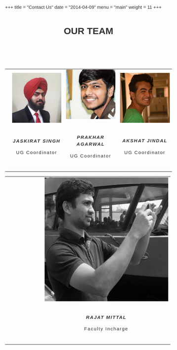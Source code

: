 +++
title = "Contact Us"
date = "2014-04-09"
menu = "main"
weight = 11
+++
<style >
	@import url(https://fonts.googleapis.com/css?family=Source+Sans+Pro:400,200,200italic,300,300italic,400italic,600,600italic,700,700italic,900,900italic);

body {
    font-family: 'Source Sans Pro', sans-serif;
    line-height: 1.5;
    color: #323232;
    font-size: 15px;
    font-weight: 400;
    text-rendering: optimizeLegibility;
    -webkit-font-smoothing: antialiased;
    -moz-font-smoothing: antialiased;
}
table, th, td {
	border: none !important;
}
.heading-title {
    margin-bottom: 100px;
}
.text-center {
    text-align: center;
}
.heading-title h3 {
    margin-bottom: 0;
    letter-spacing: 2px;
    font-weight: normal;
}
.p-top-30 {
    padding-top: 30px;
}
.half-txt {
    width: 60%;
    margin: 0 auto;
    display: inline-block;
    line-height: 25px;
    color: #7e7e7e;
}
.text-uppercase {
    text-transform: uppercase;
}

.team-member, .team-member .team-img {
    position: absolute;
}
.team-member {
    overflow: hidden;
}
.team-member, .team-member .team-img {
    position: relative;

}

.team-hover {
    position: absolute;
    top: 0;
    left: 0;
    bottom: 0;
    right: 0;
    margin: 0;
    border: 20px solid rgba(0, 0, 0, 0.1);
    background-color: rgba(255, 255, 255, 0.90);
    opacity: 0;
    -webkit-transition: all 0.3s;
    transition: all 0.3s;
}
.team-member:hover .team-hover .desk {
    top: 35%;
}
.team-member:hover .team-hover, .team-member:hover .team-hover .desk, .team-member:hover .team-hover .s-link {
    opacity: 1;
}

.team-hover .desk {
    position: absolute;
    top: 0%;
    width: 100%;
    opacity: 0;
    -webkit-transform: translateY(-55%);
    -ms-transform: translateY(-55%);
    transform: translateY(-55%);
    -webkit-transition: all 0.3s 0.2s;
    transition: all 0.3s 0.2s;
    padding: 0 20px;
}
.desk, .desk h4, .team-hover .s-link a {
    text-align: center;
    color: #222;
}
.team-member:hover .team-hover .s-link {
    bottom: 10%;
}
.team-member:hover .team-hover, .team-member:hover .team-hover .desk, .team-member:hover .team-hover .s-link {
    opacity: 1;
}
.team-hover .s-link {
    position: absolute;
    bottom: 0;
    width: 100%;
    opacity: 0;
    text-align: center;
    -webkit-transform: translateY(45%);
    -ms-transform: translateY(45%);
    transform: translateY(45%);
    -webkit-transition: all 0.3s 0.2s;
    transition: all 0.3s 0.2s;
    font-size: 35px;
}
.desk, .desk h4, .team-hover .s-link a {
    text-align: center;
    color: #222;
}
.team-member .s-link a {
    margin: 0 10px;
    color: #333;
    font-size: 16px;
}
.team-title {
    position: static;
    padding: 20px 0;
    display: inline-block;
    letter-spacing: 2px;
    width: 100%;
}
.team-title h5 {
    margin-bottom: 0px;
    display: block;
    text-transform: uppercase;
}
.team-title span {
    font-size: 12px;
    text-transform: uppercase;
    color: #a5a5a5;
    letter-spacing: 1px;
}

</style>
<div class="container">
                    <div>
                        <div class="heading-title text-center">
                            <h1 class="text-uppercase">Our Team</h1>
                        </div>
                        <table>
                        	<th>
                        		<td class="col-md-4 col-sm-4">
		                            <div class="team-member">
		                                <div class="team-img">
		                                    <img src="/images/1.jpg" alt="team member" class="img-responsive">
		                                </div>
		                                <div class="team-hover">
		                                    <div class="s-link">
		                                        <a href="#"><i class="fa fa-facebook"></i></a>
		                                        <a href="#"><i class="fa fa-twitter"></i></a>
		                                        <a href="#"><i class="fa fa-google-plus"></i></a>
		                                    </div>
		                                </div>
		                            </div>
		                            <div class="team-title">
		                                <h5 class="text-center">Jaskirat Singh</h5>
                                        <p class="text-center">UG Coordinator</p>
		                            </div>
		                        </td>
		                        <td class="col-md-4 col-sm-4">
		                            <div class="team-member">
		                                <div class="team-img">
		                                    <img src="/images/2.jpg" alt="team member" class="img-responsive">
		                                </div>
		                                <div class="team-hover">
		                                    <div class="s-link">
		                                        <a href="#"><i class="fa fa-facebook"></i></a>
		                                        <a href="#"><i class="fa fa-twitter"></i></a>
		                                        <a href="#"><i class="fa fa-google-plus"></i></a>
		                                    </div>
		                                </div>
		                            </div>
		                            <div class="team-title">
		                                <h5 class="text-center">Prakhar Agarwal</h5>
                                        <p class="text-center">UG Coordinator</p>
		                            </div>
		                        </td>
		                        <td class="col-md-4 col-sm-4">
		                            <div class="team-member">
		                                <div class="team-img">
		                                    <img src="/images/3.jpg" class="img-responsive">
		                                </div>
		                                <div class="team-hover">
		                                    <div class="s-link">
		                                        <a href="#"><i class="fa fa-facebook"></i></a>
		                                        <a href="#"><i class="fa fa-twitter"></i></a>
		                                        <a href="#"><i class="fa fa-google-plus"></i></a>
		                                    </div>
		                                </div>
		                            </div>
		                            <div class="team-title">
		                                <h5 class="text-center">Akshat Jindal</h5>
		                                <p class="text-center">UG Coordinator</p>
									</div>
		                        </td>
                        	</th>
                        </table>
                         <center>
                            <table>
		                        <td class="col-md-8 col-sm-8">
                                </td>
                                <td class="col-md-8 col-sm-8">
                                </td>
                                <td class="col-md-8 col-sm-8">
                                </td>                                
                                <td class="col-md-8 col-sm-8">
                                </td>
                                <td class="col-md-8 col-sm-8">
                                </td>
                                <td class="col-md-8 col-sm-8">
                                </td>
                                <td class="col-md-8 col-sm-8">
                                </td>
                                <td class="col-md-8 col-sm-8">
                                </td>
                                <td class="col-md-8 col-sm-8">
                                    <div class="team-member">
                                            <div class="team-img" >
                                                <img src="/images/4.jpg" alt="team member" class="img-responsive" height="400px" width="400px" align="middle">
                                            </div>                                        
                                        <div class="team-hover">
                                            <div class="s-link">
                                                <a href="#"><i class="fa fa-facebook"></i></a>
                                                <a href="#"><i class="fa fa-twitter"></i></a>
                                                <a href="#"><i class="fa fa-google-plus"></i></a>
                                            </div>
                                        </div>
                                    </div>
                                    <div class="team-title">
                                        <h5 class="text-center">Rajat Mittal</h5>
                                        <p class="text-center">Faculty Incharge</p>
                                    </div>
                                </td>                        	
                            </table>
                        </center>                                 
                    </div>
</div> 
